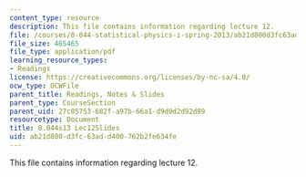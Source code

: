 ```yaml
---
content_type: resource
description: This file contains information regarding lecture 12.
file: /courses/8-044-statistical-physics-i-spring-2013/ab21d800d3fc63add400762b2fe634fe_MIT8_044S13_L12.pdf
file_size: 465465
file_type: application/pdf
learning_resource_types:
- Readings
license: https://creativecommons.org/licenses/by-nc-sa/4.0/
ocw_type: OCWFile
parent_title: Readings, Notes & Slides
parent_type: CourseSection
parent_uid: 27c05753-682f-a97b-66a1-d9d0d2d92d89
resourcetype: Document
title: 8.044s13 Lec12Slides
uid: ab21d800-d3fc-63ad-d400-762b2fe634fe
---
```

This file contains information regarding lecture 12.